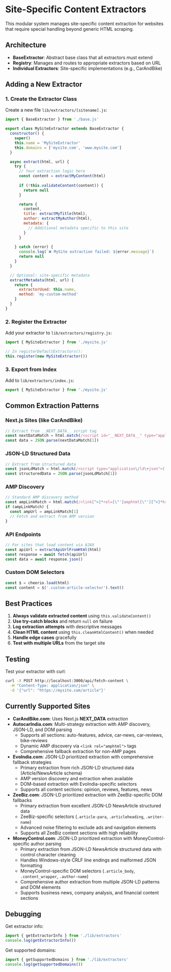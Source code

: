 # Site-Specific Content Extractors

This modular system manages site-specific content extraction for websites that require special handling beyond generic HTML scraping.

## Architecture

- **BaseExtractor**: Abstract base class that all extractors must extend
- **Registry**: Manages and routes to appropriate extractors based on URL
- **Individual Extractors**: Site-specific implementations (e.g., CarAndBike)

## Adding a New Extractor

### 1. Create the Extractor Class

Create a new file `lib/extractors/[sitename].js`:

```javascript
import { BaseExtractor } from './base.js'

export class MySiteExtractor extends BaseExtractor {
  constructor() {
    super()
    this.name = 'MySiteExtractor'
    this.domains = ['mysite.com', 'www.mysite.com']
  }

  async extract(html, url) {
    try {
      // Your extraction logic here
      const content = extractMyContent(html)
      
      if (!this.validateContent(content)) {
        return null
      }

      return {
        content,
        title: extractMyTitle(html),
        author: extractMyAuthor(html),
        metadata: {
          // Additional metadata specific to this site
        }
      }
      
    } catch (error) {
      console.log(`❌ MySite extraction failed: ${error.message}`)
      return null
    }
  }

  // Optional: site-specific metadata
  extractMetadata(html, url) {
    return {
      extractorUsed: this.name,
      method: 'my-custom-method'
    }
  }
}
```

### 2. Register the Extractor

Add your extractor to `lib/extractors/registry.js`:

```javascript
import { MySiteExtractor } from './mysite.js'

// In registerDefaultExtractors():
this.register(new MySiteExtractor())
```

### 3. Export from Index

Add to `lib/extractors/index.js`:

```javascript
export { MySiteExtractor } from './mysite.js'
```

## Common Extraction Patterns

### Next.js Sites (like CarAndBike)
```javascript
// Extract from __NEXT_DATA__ script tag
const nextDataMatch = html.match(/<script id="__NEXT_DATA__" type="application\/json">(.*?)<\/script>/s)
const data = JSON.parse(nextDataMatch[1])
```

### JSON-LD Structured Data
```javascript
// Extract from structured data
const jsonLdMatch = html.match(/<script type="application\/ld\+json">(.*?)<\/script>/s)
const structuredData = JSON.parse(jsonLdMatch[1])
```

### AMP Discovery
```javascript
// Standard AMP discovery method
const ampLinkMatch = html.match(/<link[^>]*rel=[\"']amphtml[\"'][^>]*href=[\"']([^\"']+)[\"'][^>]*>/i)
if (ampLinkMatch) {
  const ampUrl = ampLinkMatch[1]
  // Fetch and extract from AMP version
}
```

### API Endpoints
```javascript
// For sites that load content via AJAX
const apiUrl = extractApiUrlFromHtml(html)
const response = await fetch(apiUrl)
const data = await response.json()
```

### Custom DOM Selectors
```javascript
const $ = cheerio.load(html)
const content = $('.custom-article-selector').text()
```

## Best Practices

1. **Always validate extracted content** using `this.validateContent()`
2. **Use try-catch blocks** and return `null` on failure
3. **Log extraction attempts** with descriptive messages
4. **Clean HTML content** using `this.cleanHtmlContent()` when needed
5. **Handle edge cases** gracefully
6. **Test with multiple URLs** from the target site

## Testing

Test your extractor with curl:

```bash
curl -X POST http://localhost:3000/api/fetch-content \
  -H "Content-Type: application/json" \
  -d '{"url": "https://mysite.com/article"}'
```

## Currently Supported Sites

- **CarAndBike.com**: Uses Next.js __NEXT_DATA__ extraction
- **AutocarIndia.com**: Multi-strategy extraction with AMP discovery, JSON-LD, and DOM parsing
  - Supports all sections: auto-features, advice, car-news, car-reviews, bike-reviews
  - Dynamic AMP discovery via `<link rel="amphtml">` tags
  - Comprehensive fallback extraction for non-AMP pages
- **EvoIndia.com**: JSON-LD prioritized extraction with comprehensive fallback strategies
  - Primary extraction from rich JSON-LD structured data (Article/NewsArticle schema)
  - AMP version discovery and extraction when available
  - DOM-based extraction with EvoIndia-specific selectors
  - Supports all content sections: opinion, reviews, features, news
- **ZeeBiz.com**: JSON-LD prioritized extraction with ZeeBiz-specific DOM fallbacks
  - Primary extraction from excellent JSON-LD NewsArticle structured data
  - ZeeBiz-specific selectors (`.article-para`, `.articleheading`, `.writer-name`)
  - Advanced noise filtering to exclude ads and navigation elements
  - Supports all ZeeBiz content sections with high reliability
- **MoneyControl.com**: JSON-LD prioritized extraction with MoneyControl-specific author parsing
  - Primary extraction from JSON-LD NewsArticle structured data with control character cleaning
  - Handles Windows-style CRLF line endings and malformed JSON formatting
  - MoneyControl-specific DOM selectors (`.article_body`, `.content_wrapper`, `.author-name`)
  - Comprehensive author extraction from multiple JSON-LD patterns and DOM elements
  - Supports business news, company analysis, and financial content sections

## Debugging

Get extractor info:
```javascript
import { getExtractorInfo } from './lib/extractors'
console.log(getExtractorInfo())
```

Get supported domains:
```javascript
import { getSupportedDomains } from './lib/extractors'
console.log(getSupportedDomains())
```